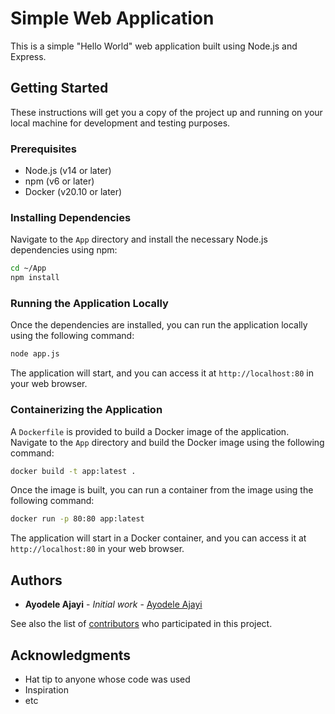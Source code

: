 # Simple Web Application

This is a simple "Hello World" web application built using Node.js and Express.

## Getting Started

These instructions will get you a copy of the project up and running on your local machine for development and testing purposes.

### Prerequisites

- Node.js (v14 or later)
- npm (v6 or later)
- Docker (v20.10 or later)

### Installing Dependencies

Navigate to the `App` directory and install the necessary Node.js dependencies using npm:

```bash
cd ~/App
npm install
```

### Running the Application Locally

Once the dependencies are installed, you can run the application locally using the following command:

```bash
node app.js
```

The application will start, and you can access it at `http://localhost:80` in your web browser.

### Containerizing the Application

A `Dockerfile` is provided to build a Docker image of the application. Navigate to the `App` directory and build the Docker image using the following command:

```bash
docker build -t app:latest .
```

Once the image is built, you can run a container from the image using the following command:

```bash
docker run -p 80:80 app:latest
```

The application will start in a Docker container, and you can access it at `http://localhost:80` in your web browser.

## Authors

- **Ayodele Ajayi** - *Initial work* - [Ayodele Ajayi](https://github.com/ayoinc/monorepo)

See also the list of [contributors](https://github.com/ayoinc/monorepo/contributors) who participated in this project.

## Acknowledgments

- Hat tip to anyone whose code was used
- Inspiration
- etc

